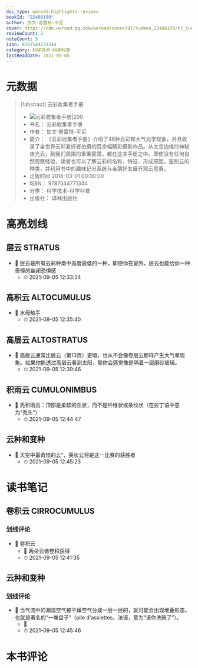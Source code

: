 ```yaml
---
doc_type: weread-highlights-reviews
bookId: "22486199"
author: 加文·普雷特-平尼
cover: https://cdn.weread.qq.com/weread/cover/87/YueWen_22486199/t7_YueWen_22486199.jpg
reviewCount: 2
noteCount: 5
isbn: 9787544771344
category: 科学技术-科学科普
lastReadDate: 2021-09-05
---
```

# 元数据
> [!abstract] 云彩收集者手册
> - ![ 云彩收集者手册|200](https://cdn.weread.qq.com/weread/cover/87/YueWen_22486199/t7_YueWen_22486199.jpg)
> - 书名： 云彩收集者手册
> - 作者： 加文·普雷特-平尼
> - 简介： 《云彩收集者手册》介绍了46种云彩和大气光学现象，并且收录了全世界云彩爱好者拍摄的百余幅精彩摄影作品。从太空边缘的神秘夜光云，到我们周围的重重雾霭，都在这本手册之中。即使没有任何自然观察经验，读者也可以了解云彩的名称、特征、形成原因，鉴别云的种类，并利用书中的趣味记分系统与亲朋好友展开观云竞赛。
> - 出版时间 2018-03-01 00:00:00
> - ISBN： 9787544771344
> - 分类： 科学技术-科学科普
> - 出版社： 译林出版社

# 高亮划线

## 层云 STRATUS


- 📌 层云是所有云彩种类中高度最低的一种，即便你在室外，层云也能给你一种奇怪的幽闭恐惧感 
    - ⏱ 2021-09-05 12:33:34 
## 高积云 ALTOCUMULUS


- 📌 水母触手 
    - ⏱ 2021-09-05 12:35:40 
## 高层云 ALTOSTRATUS


- 📌 高层云通常比层云（第13页）更暗，也从不会像卷层云那样产生大气晕现象。如果你能透过高层云看到太阳，那你会感觉像是隔着一层磨砂玻璃。 
    - ⏱ 2021-09-05 12:39:46 
## 积雨云 CUMULONIMBUS


- 📌 秃积雨云：顶部是柔软的丘状，而不是纤维状或条纹状（在拉丁语中意为“秃头”） 
    - ⏱ 2021-09-05 12:44:47 
## 云种和变种


- 📌 天空中最奇怪的云”，荚状云将是这一比赛的获胜者 
    - ⏱ 2021-09-05 12:45:23 
# 读书笔记

## 卷积云 CIRROCUMULUS

### 划线评论
- 📌 卷积云 
    - 💭 两朵云做卷积获得
    - ⏱ 2021-09-05 12:41:35
   
## 云种和变种

### 划线评论
- 📌 当气流中的潮湿空气被干燥空气分成一层一层的，就可能会出现堆叠形态，也就是著名的“一堆盘子”（pile d'assiettes，法语，意为“该你洗碗了”）。 
    - 💭  
    - ⏱ 2021-09-05 12:45:46
   
# 本书评论
